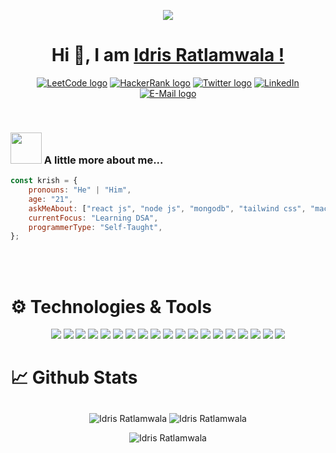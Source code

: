 <p align="center">
<img src="Idris.png" />
</p>



<h1 align="center">Hi 👋, I am <a href="https://github.com/Idris110/" target="_blank"> Idris Ratlamwala ! </a></h1>

<p align="center">
  <a href="https://leetcode.com/Idris110/" target="_blank"><img src="https://img.shields.io/static/v1?label=LeetCode&message=Idris110&style=flat-square&logo=LeetCode&color=blue" alt="LeetCode logo" /></a>
  <a href="https://www.hackerrank.com/Idris110" target="_blank"><img src="https://img.shields.io/static/v1?label=HackerRank&message=Idris110&style=flat-square&logo=HackerRank&color=blue" alt="HackerRank logo" /></a>
  <a href="https://twitter.com/Def_Idris" target="_blank"><img src="https://img.shields.io/static/v1?label=Twitter&message=Idris110&style=flat-square&logo=twitter&color=blue" alt="Twitter logo" /></a>
  <a href="https://www.linkedin.com/in/idris-ratlamwala-15390221a"><img src="https://img.shields.io/static/v1?label=LinkedIn&message=Idris110&style=flat-square&logo=LinkedIn&color=blue" alt="LinkedIn"/></a>
	<a href="mailto:ratlamwalaidris110@gmail.com" target="_blank"><img src="https://img.shields.io/static/v1?label=E-Mail&message=ratlamwalaidris110@gmail.com&style=flat-square&logo=Mail.Ru&color=blue" alt="E-Mail logo" /></a>
 </p>

<br />

### <img src="https://media.giphy.com/media/VgCDAzcKvsR6OM0uWg/giphy.gif" width="50"> A little more about me...  

```javascript
const krish = {
    pronouns: "He" | "Him",
    age: "21",
    askMeAbout: ["react js", "node js", "mongodb", "tailwind css", "machine learning"],
    currentFocus: "Learning DSA",
    programmerType: "Self-Taught",
};
```



<br />
<br />


<h1>⚙️ Technologies & Tools</h1>
<p align="center">
    <img src="https://img.shields.io/badge/-ReactJs-61DAFB?logo=react&logoColor=white&style=for-the-badge">
    <img src="https://img.shields.io/badge/html5-%23E34F26.svg?style=for-the-badge&logo=html5&logoColor=white">
    <img src="https://img.shields.io/badge/css3-%231572B6.svg?style=for-the-badge&logo=css3&logoColor=white">
    <img src="https://img.shields.io/badge/javascript-%23323330.svg?style=for-the-badge&logo=javascript&logoColor=%23F7DF1E">
    <img src="https://img.shields.io/badge/bootstrap-%23563D7C.svg?style=for-the-badge&logo=bootstrap&logoColor=white">
    <img src="https://img.shields.io/badge/Tailwind_CSS-38B2AC?style=for-the-badge&logo=tailwind-css&logoColor=white">
    <img src="https://img.shields.io/badge/node.js-6DA55F?style=for-the-badge&logo=node.js&logoColor=white">
    <img src="https://img.shields.io/badge/express.js-%23404d59.svg?style=for-the-badge&logo=express&logoColor=%2361DAFB">
    <img src="https://img.shields.io/badge/-firebase-051e34?logo=firebase&logoColor=yellow&style=for-the-badge">
    <img src="https://img.shields.io/badge/-C-BC8F8F?logo=c&logoColor=black&style=for-the-badge">
    <img src="https://img.shields.io/badge/C++-%2300599C.svg?style=for-the-badge&logo=c%2B%2B&logoColor=white">
    <img src="https://img.shields.io/badge/java-%23ED8B00.svg?style=for-the-badge&logo=java&logoColor=white">
    <img src="https://img.shields.io/badge/python-3670A0?style=for-the-badge&logo=python&logoColor=ffdd54">
    <img src="https://img.shields.io/badge/MongoDB-%234ea94b.svg?style=for-the-badge&logo=mongodb&logoColor=white">
    <img src="https://img.shields.io/badge/-mySQL-FFFFE0?logo=mySQL&logoColor=OrangeRed&style=for-the-badge">
    <img src="https://img.shields.io/badge/Django-092E20?style=for-the-badge&logo=django&logoColor=white">
    <img src="https://img.shields.io/badge/flask-%23000.svg?style=for-the-badge&logo=flask&logoColor=white">
    <img src="https://img.shields.io/badge/Heroku-%23430098.svg?style=for-the-badge&logo=heroku&logoColor=white">
    <img src="https://img.shields.io/badge/-figma-FFFFE0?logo=figma&logoColor=OrangeRed&style=for-the-badge">
</p>

<h1>📈 Github Stats</h1>

<p align="center">
<img align="center" style="margin-top:10px"  src="https://github-readme-stats.vercel.app/api?username=idris110&show_icons=true&theme=algolia&locale=en" alt="Idris Ratlamwala" />
<img align="center" style="margin-top:10px" src="https://github-readme-streak-stats.herokuapp.com/?user=idris110&theme=algolia" alt="Idris Ratlamwala" />
</p>
<p align="center">
<img src="https://github-readme-stats.vercel.app/api/top-langs?username=idris110&langs_count=10&show_icons=true&locale=en&layout=compact&theme=algolia" alt="Idris Ratlamwala" />
</p>

<!-- <p align="center"> <a href="https://github.com/ryo-ma/github-profile-trophy"><img src="https://github-profile-trophy.vercel.app/?username=idris110&layout=compact&theme=algolia" alt="Idris Ratlamwala" /></a> </p> -->

<!-- <p>
<p align="left"> <img src="https://komarev.com/ghpvc/?username=idris110&label=Profile%20views&color=0e75b6&style=flat" alt="idris110" /> </p>
</p> -->
